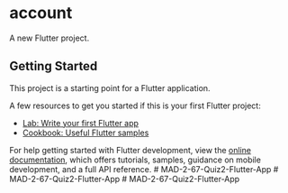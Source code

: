 # account

A new Flutter project.

## Getting Started

This project is a starting point for a Flutter application.

A few resources to get you started if this is your first Flutter project:

- [Lab: Write your first Flutter app](https://docs.flutter.dev/get-started/codelab)
- [Cookbook: Useful Flutter samples](https://docs.flutter.dev/cookbook)

For help getting started with Flutter development, view the
[online documentation](https://docs.flutter.dev/), which offers tutorials,
samples, guidance on mobile development, and a full API reference.
#   M A D - 2 - 6 7 - Q u i z 2 - F l u t t e r - A p p  
 #   M A D - 2 - 6 7 - Q u i z 2 - F l u t t e r - A p p  
 #   M A D - 2 - 6 7 - Q u i z 2 - F l u t t e r - A p p  
 